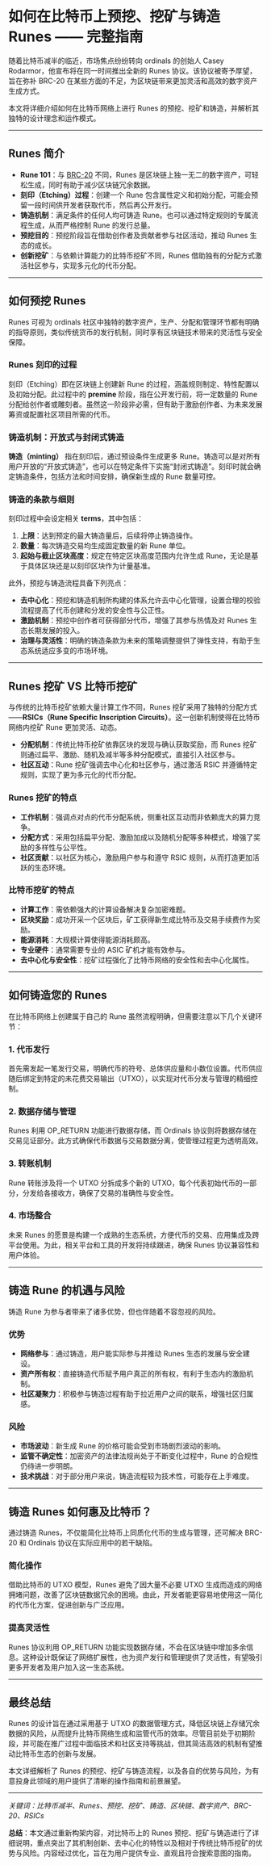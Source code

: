 # 如何在比特币上预挖、挖矿与铸造 Runes —— 完整指南

随着比特币减半的临近，市场焦点纷纷转向 ordinals 的创始人 Casey Rodarmor，他宣布将在同一时间推出全新的 Runes 协议。该协议被寄予厚望，旨在弥补 BRC-20 在某些方面的不足，为区块链带来更加灵活和高效的数字资产生成方式。

本文将详细介绍如何在比特币网络上进行 Runes 的预挖、挖矿和铸造，并解析其独特的设计理念和运作模式。

---

## Runes 简介

- **Rune 101**：与 [BRC-20](https://bit.ly/OKXe) 不同，Runes 是区块链上独一无二的数字资产，可轻松生成，同时有助于减少区块链冗余数据。
- **刻印（Etching）过程**：创建一个 Rune 包含属性定义和初始分配，可能会预留一段时间供开发者获取代币，然后再公开发行。
- **铸造机制**：满足条件的任何人均可铸造 Rune。也可以通过特定规则的专属流程生成，从而严格控制 Rune 的发行总量。
- **预挖目的**：预挖阶段旨在借助创作者及贡献者参与社区活动，推动 Runes 生态的成长。
- **创新挖矿**：与依赖计算能力的比特币挖矿不同，Runes 借助独有的分配方式激活社区参与，实现多元化的代币分配。

---

## 如何预挖 Runes

Runes 可视为 ordinals 社区中独特的数字资产，生产、分配和管理环节都有明确的指导原则，类似传统货币的发行机制，同时享有区块链技术带来的灵活性与安全保障。

### Runes 刻印的过程

刻印（Etching）即在区块链上创建新 Rune 的过程，涵盖规则制定、特性配置以及初始分配。此过程中的 **premine** 阶段，指在公开发行前，将一定数量的 Rune 分配给创作者或雕刻者。虽然这一阶段非必需，但有助于激励创作者、为未来发展筹资或配置社区项目所需的代币。

### 铸造机制：开放式与封闭式铸造

**铸造（minting）** 指在刻印后，通过预设条件生成更多 Rune。铸造可以是对所有用户开放的“开放式铸造”，也可以在特定条件下实施“封闭式铸造”。刻印时就会确定铸造条件，包括方法和时间安排，确保新生成的 Rune 数量可控。

### 铸造的条款与细则

刻印过程中会设定相关 **terms**，其中包括：
1. **上限**：达到预定的最大铸造量后，后续将停止铸造操作。
2. **数量**：每次铸造交易均生成固定数量的新 Rune 单位。
3. **起始与截止区块高度**：规定在特定区块高度范围内允许生成 Rune，无论是基于具体区块还是以刻印区块作为计量基准。

此外，预挖与铸造流程具备下列亮点：
- **去中心化**：预挖和铸造机制所构建的体系允许去中心化管理，设置合理的校验流程提高了代币创建和分发的安全性与公正性。
- **激励机制**：预挖中创作者可获得部分代币，增强了其参与热情及对 Runes 生态长期发展的投入。
- **治理与灵活性**：明确的铸造条款为未来的策略调整提供了弹性支持，有助于生态系统适应多变的市场环境。

---

## Runes 挖矿 VS 比特币挖矿

与传统的比特币挖矿依赖大量计算工作不同，Runes 挖矿采用了独特的分配方式——**RSICs（Rune Specific Inscription Circuits）**。这一创新机制使得在比特币网络内挖矿 Rune 更加灵活、动态。

- **分配机制**：传统比特币挖矿依靠区块的发现与确认获取奖励，而 Runes 挖矿则通过扁平、激励、随机及减半等多种分配模式，直接引入社区参与。
- **社区互动**：Rune 挖矿强调去中心化和社区参与，通过激活 RSIC 并遵循特定规则，实现了更为多元化的代币分配。

### Runes 挖矿的特点

- **工作机制**：强调点对点的代币分配系统，侧重社区互动而非依赖庞大的算力竞争。
- **分配方式**：采用包括扁平分配、激励加成以及随机分配等多种模式，增强了奖励的多样性与公平性。
- **社区贡献**：以社区为核心，激励用户参与和遵守 RSIC 规则，从而打造更加活跃的生态环境。

### 比特币挖矿的特点

- **计算工作**：需依赖强大的计算设备解决复杂加密难题。
- **区块奖励**：成功开采一个区块后，矿工获得新生成比特币及交易手续费作为奖励。
- **能源消耗**：大规模计算使得能源消耗颇高。
- **专业硬件**：通常需要专业的 ASIC 矿机才能有效参与。
- **去中心化与安全性**：挖矿过程强化了比特币网络的安全性和去中心化属性。

---

## 如何铸造您的 Runes

在比特币网络上创建属于自己的 Rune 虽然流程明确，但需要注意以下几个关键环节：

### 1. 代币发行

首先需发起一笔发行交易，明确代币的符号、总体供应量和小数位设置。代币供应随后绑定到特定的未花费交易输出（UTXO），以实现对代币分发与管理的精细控制。

### 2. 数据存储与管理

Runes 利用 OP_RETURN 功能进行数据存储，而 Ordinals 协议则将数据存储在交易见证部分。此方式确保代币数据与交易数据分离，使管理过程更为透明高效。

### 3. 转账机制

Rune 转账涉及将一个 UTXO 分拆成多个新的 UTXO，每个代表初始代币的一部分，分发给各接收方，确保了交易的准确性与安全性。

### 4. 市场整合

未来 Runes 的愿景是构建一个成熟的生态系统，方便代币的交易、应用集成及跨平台使用。为此，相关平台和工具的开发将持续跟进，确保 Runes 协议兼容性和用户体验。

---

## 铸造 Rune 的机遇与风险

铸造 Rune 为参与者带来了诸多优势，但也伴随着不容忽视的风险。

### 优势

- **网络参与**：通过铸造，用户能实际参与并推动 Runes 生态的发展与安全建设。
- **资产所有权**：直接铸造代币赋予用户真正的所有权，有利于生态内的激励机制。
- **社区凝聚力**：积极参与铸造过程有助于拉近用户之间的联系，增强社区归属感。

### 风险

- **市场波动**：新生成 Rune 的价格可能会受到市场剧烈波动的影响。
- **监管不确定性**：加密资产的法律法规尚处于不断变化过程中，Rune 的合规性仍待进一步明朗。
- **技术挑战**：对于部分用户来说，铸造流程较为技术性，可能存在上手难度。

---

## 铸造 Runes 如何惠及比特币？

通过铸造 Runes，不仅能简化比特币上同质化代币的生成与管理，还可解决 BRC-20 和 Ordinals 协议在实际应用中的若干缺陷。

### 简化操作

借助比特币的 UTXO 模型，Runes 避免了因大量不必要 UTXO 生成而造成的网络拥堵问题，改善了区块链数据冗余的困境。由此，开发者能更容易地使用这一简化的代币化方案，促进创新与广泛应用。

### 提高灵活性

Runes 协议利用 OP_RETURN 功能实现数据存储，不会在区块链中增加多余信息。这种设计既保证了网络扩展性，也为资产发行和管理提供了灵活性，有望吸引更多开发者及用户加入这一生态系统。

---

## 最终总结

Runes 的设计旨在通过采用基于 UTXO 的数据管理方式，降低区块链上存储冗余数据的风险，从而提升比特币网络生成和监管代币的效率。尽管目前处于初期阶段，并可能在推广过程中面临技术和社区支持等挑战，但其简洁高效的机制有望推动比特币生态的创新与发展。

本文详细解析了 Runes 的预挖、挖矿与铸造流程，以及各自的优势与风险，为有意投身此领域的用户提供了清晰的操作指南和前景展望。

---

*关键词：比特币减半、Runes、预挖、挖矿、铸造、区块链、数字资产、BRC-20、RSICs*

**总结**：本文通过重新构架内容，对比特币上的 Runes 预挖、挖矿与铸造进行了详细说明，重点突出了其机制创新、去中心化的特性以及相对于传统比特币挖矿的优势与风险。内容经过优化，旨在为用户提供专业、直观且符合搜索意图的指南。